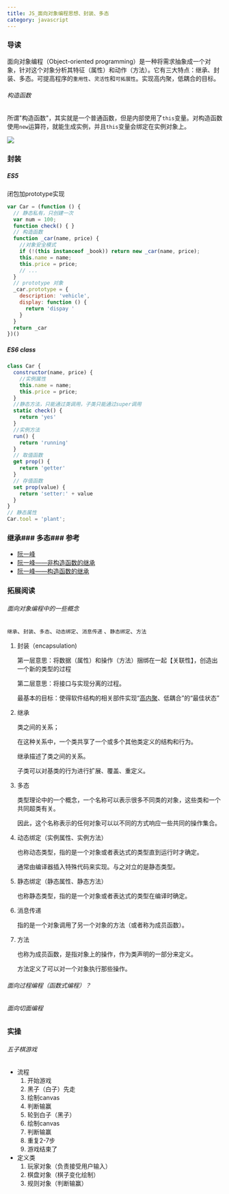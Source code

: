 ```yaml
---
title: JS_面向对象编程思想、封装、多态
category: javascript
---
```


### 导读

面向对象编程（Object-oriented programming）是一种将需求抽象成一个对象，针对这个对象分析其特征（属性）和动作（方法）。它有三大特点：继承、封装、多态。可提高程序的`重用性`、`灵活性`和`可拓展性`。实现高内聚，低耦合的目标。

###### 构造函数

所谓"构造函数"，其实就是一个普通函数，但是内部使用了`this`变量。对构造函数使用`new`运算符，就能生成实例，并且`this`变量会绑定在实例对象上。

![](../img/oop.jpg)

### 封装

##### ES5

闭包加prototype实现

```js
var Car = (function () {
  // 静态私有，只创建一次
  var num = 100;
  function check() { }
  // 构造函数
  function _car(name, price) {
    //对象安全模式
    if (!(this instanceof _book)) return new _car(name, price);
    this.name = name;
    this.price = price;
    // ...
  }
  // prototype 对象
  _car.prototype = {
    description: 'vehicle',
    display: function () {
      return 'dispay '
    }
  }
  return _car
})()
```

##### ES6 class

```js
class Car {
  constructor(name, price) {
    //实例属性
    this.name = name;
    this.price = price;
  }
  //静态方法，只能通过类调用，子类只能通过super调用
  static check() {
    return 'yes'
  }
  //实例方法
  run() {
    return 'running'
  }
  // 取值函数
  get prop() {
    return 'getter'
  }
  // 存值函数
  set prop(value) {
    return 'setter:' + value
  }
}
// 静态属性
Car.tool = 'plant';
```

### 继承### 多态### 参考

- [阮一峰](http://www.ruanyifeng.com/blog/2010/05/object-oriented_javascript_encapsulation.html)
- [阮一峰——非构造函数的继承](http://www.ruanyifeng.com/blog/2010/05/object-oriented_javascript_inheritance_continued.html)
- [阮一峰——构造函数的继承](http://www.ruanyifeng.com/blog/2010/05/object-oriented_javascript_inheritance.html)

### 拓展阅读

###### 面向对象编程中的一些概念

`继承`、`封装`、`多态`、`动态绑定`、`消息传递` 、`静态绑定`、`方法`

1. 封装（encapsulation)

   第一层意思：将数据（属性）和操作（方法）捆绑在一起【关联性】，创造出一个新的类型的过程

   第二层意思：将接口与实现分离的过程。

   最基本的目标：使得软件结构的相关部件实现“[高内聚](https://baike.baidu.com/item/%E9%AB%98%E5%86%85%E8%81%9A/5296411)、低耦合”的“最佳状态”

2. 继承

   类之间的关系；

   在这种关系中，一个类共享了一个或多个其他类定义的结构和行为。

   继承描述了类之间的关系。

   子类可以对基类的行为进行扩展、覆盖、重定义。

3. 多态

   类型理论中的一个概念，一个名称可以表示很多不同类的对象，这些类和一个共同超类有关。

   因此，这个名称表示的任何对象可以以不同的方式响应一些共同的操作集合。

4. 动态绑定（实例属性、实例方法）

   也称动态类型，指的是一个对象或者表达式的类型直到运行时才确定。

   通常由编译器插入特殊代码来实现。与之对立的是静态类型。

5. 静态绑定（静态属性、静态方法）

   也称静态类型，指的是一个对象或者表达式的类型在编译时确定。

6. 消息传递

   指的是一个对象调用了另一个对象的方法（或者称为成员函数）。

7. 方法

    也称为成员函数，是指对象上的操作，作为类声明的一部分来定义。

   方法定义了可以对一个对象执行那些操作。

###### 面向过程编程（函数式编程）？

###### 面向切面编程

### 实操

###### 五子棋游戏

- 流程
  1. 开始游戏
  2. 黑子（白子）先走
  3. 绘制canvas
  4. 判断输赢
  5. 轮到白子（黑子）
  6. 绘制canvas
  7. 判断输赢
  8. 重复2-7步
  9. 游戏结束了
- 定义类
  1. 玩家对象（负责接受用户输入）
  2. 棋盘对象（棋子变化绘制）
  3. 规则对象（判断输赢）

